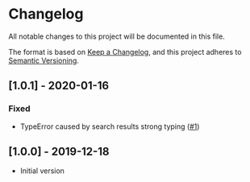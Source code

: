 # Changelog
All notable changes to this project will be documented in this file.

The format is based on [Keep a Changelog](https://keepachangelog.com/en/1.0.0/),
and this project adheres to [Semantic Versioning](https://semver.org/spec/v2.0.0.html).

## [1.0.1] - 2020-01-16
### Fixed
- TypeError caused by search results strong typing ([#1](https://github.com/mooore-digital/magento2-module-xcore-attributes/issues/1))

## [1.0.0] - 2019-12-18
- Initial version
